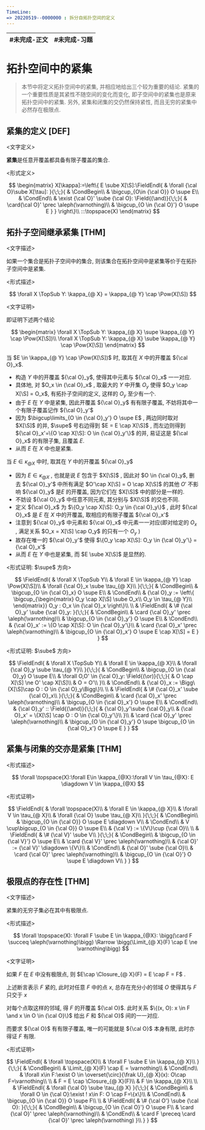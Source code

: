 ```yaml
---
TimeLine: 
=> 20220519--0000000 : 拆分自拓扑空间的定义
---
```

| #未完成-正文 | #未完成-习题 |
| ------------ | ------------ |

# 拓扑空间中的紧集

> 本节中将定义拓扑空间中的紧集, 并相应地给出三个较为重要的结论. 
> 紧集的一个重要性质是其紧性不随空间的变化而变化, 即子空间中的紧集也是原来拓扑空间中的紧集. 
> 另外, 紧集和闭集的交仍然保持紧性, 而且无穷的紧集中必然存在极限点. 

## 紧集的定义 [DEF]

\<文字定义\>

**紧集**是任意开覆盖都具备有限子覆盖的集合. 

\<形式定义\>

$$
\begin{matrix}
X[\kappa]:=\left\{
E \sube X[\S]:\FieldEndl{
    & \forall {\cal O}\sube X[\tau]:
}{\;\;}{
    & \CondBegin\\
    & \bigcup_{O\in {\cal O}} O \supe E\\
    & \CondEnd\\
    & \exist {\cal O}' \sube {\cal O}: \Field{(\and)}{\;\;}{
        & \card{\cal O}' \prec \aleph(\varnothing)\\
        & \bigcup_{O \in {\cal O}'} O \supe E
    }
}
\right\}\\
:::\topspace(X)
\end{matrix}
$$

## 拓扑子空间继承紧集 [THM]

\<文字描述\>

如果一个集合是拓扑子空间中的集合, 则该集合在拓扑空间中是紧集等价于在拓扑子空间中是紧集. 

\<形式描述\>

$$
\forall X \TopSub Y: \kappa_{@ X} = \kappa_{@ Y} \cap \Pow(X[\S])
$$

\<文字证明\>

即证明下述两个结论

$$
\begin{matrix}
\forall X \TopSub Y: \kappa_{@ X} \supe \kappa_{@ Y} \cap \Pow(X[\S])\\
\forall X \TopSub Y: \kappa_{@ X} \sube \kappa_{@ Y} \cap \Pow(X[\S])
\end{matrix}
$$

当 $E \in \kappa_{@ Y} \cap \Pow(X[\S])$ 时, 取其在 $X$ 中的开覆盖 ${\cal O}_x$. 
- 构造 $Y$ 中的开覆盖 ${\cal O}_y$, 使得其中元素与 ${\cal O}_x$ 一一对应. 
- 具体地, 对 $O_x \in {\cal O}_x$ , 取最大的 $Y$ 中开集 $O_y$ 使得 $O_y \cap X[\S] = O_x$, 有拓扑子空间的定义, 这样的 $O_y$ 至少有一个. 
- 由于 $E$ 在 $Y$ 中是紧集, 因此开覆盖 ${\cal O}_y$ 有有限子覆盖, 不妨将其中一个有限子覆盖记作 ${\cal O}_y'$
- 因为 $\bigcup\limits_{O \in {\cal O}_y'} O \supe E$ , 两边同时取对 $X[\S]$ 的并, $\supe$ 号右边得到 $E = E \cap X[\S]$ , 而左边则得到 ${\cal O}_x'=\{O \cap X[\S]: O \in {\cal O}_y'\}$ 的并, 易证这是 ${\cal O}_x$ 的有限子集, 且覆盖 $E$. 
- 从而 $E$ 在 $X$ 中也是紧集. 

当 $E \in \kappa_{@ X}$ 中时, 取其在 $Y$ 中的开覆盖 ${\cal O}_y$
- 因为 $E \in \kappa_{@ X}$ , 也就是说 $E$ 包含于 $X[\S]$ , 因此对 $O \in {\cal O}_y$, 删去 ${\cal O}_y'$ 中所有满足 $O'\cap X[\S] = O \cap X[\S]$ 的其他 $O'$ 不影响 ${\cal O}_y$ 是$E$ 的开覆盖, 因为它们在 $X[\S]$ 中的部分是一样的. 
- 不妨设 ${\cal O}_y$ 中任意不同元素, 其分别与 $X[\S]$ 的交也不同. 
- 定义 ${\cal O}_x$ 为 $\{O_y \cap X[\S]: O_y \in {\cal O}_y\}$ , 此时 ${\cal O}_x$ 是 $E$ 在 $X$ 中的开覆盖, 取相应的有限子覆盖 ${\cal O}_x'$
- 注意到 ${\cal O}_y$ 中元素和 ${\cal O}_x$ 中元素一一对应(即对给定的 $O_x$ , 满足关系 $O_x = X[\S] \cap O_y$ 的只有一个 $O_y$ )
- 故存在唯一的 ${\cal O}_y'$ 使得 $\{O_y \cap X[\S]: O_y \in {\cal O}_y'\} = {\cal O}_x'$ 
- 从而 $E$ 在 $Y$ 中也是紧集, 而 $E \sube X[\S]$ 是显然的. 

\<形式证明: $\supe$ 方向\>

$$
\FieldEndl{
    & \forall X \TopSub Y\\
    & \forall E \in \kappa_{@ Y} \cap \Pow(X[\S])\\
    & \forall {\cal O}_x \sube \tau_{@ X}\\ 
}{\;\;}{
    & \CondBegin\\
    & \bigcup_{O \in {\cal O}_x} O \supe E\\
    & \CondEnd\\
    & {\cal O}_y := \left\{
        \bigcup_{\begin{matrix}
            O_y \cap X[\S] \sube O_x\\
            O_y \in \tau_{@ Y}\\
        \end{matrix}} O_y : 
        O_x \in {\cal O}_x
    \right\}\\
    \\
    & \FieldEndl{
        & \# {\cal O}_y' \sube {\cal O}_y:
    }{\;\;}{
        & \CondBegin\\
        & \card {\cal O}_y' \prec \aleph(\varnothing)\\
        & \bigcup_{O \in {\cal O}_y'} O \supe E\\
        & \CondEnd\\
        & {\cal O}_x' := \{O \cap X[\S]: O \in {\cal O}_y'\}\\
        & \card {\cal O}_x' \prec \aleph(\varnothing)\\
        & \bigcup_{O \in {\cal O}_x'} O \supe E \cap X[\S] = E
    }
}
$$

\<形式证明: $\sube$ 方向\>

$$
\FieldEndl{
    & \forall X \TopSub Y\\
    & \forall E \in \kappa_{@ X}\\
    & \forall {\cal O}_y \sube \tau_{@ Y}\\ 
}{\;\;}{
    & \CondBegin\\
    & \bigcup_{O \in {\cal O}_y} O \supe E\\
    & \forall O,O' \in {\cal O}_y: \Field{(\or)}{\;\;}{
        & O \cap X[\S] \ne  O' \cap X[\S]\\
        & O = O'\\
    }\\
    & \CondEnd\\
    & {\cal O}_x := \Bigg\{X[\S]\cap O : O \in {\cal O}_y\Bigg\}\\
    \\
    & \FieldEndl{
        & \# {\cal O}_x' \sube {\cal O}_x\\
    }{\;\;}{
        & \CondBegin\\
        & \card {\cal O}_x' \prec \aleph(\varnothing)\\
        & \bigcup_{O \in {\cal O}_x'} O \supe E\\
        & \CondEnd\\
        & {\cal O}_y' :: \Field{(\and)}{\;\;}{
            & {\cal O}_y'\sube {\cal O}_y\\
            & {\cal O}_x' = \{X[\S] \cap O : O \in {\cal O}_y'\}\\
        }\\
        & \card {\cal O}_y' \prec \aleph(\varnothing)\\ 
        & \bigcup_{O \in {\cal O}_y'} O \supe \bigcup_{O \in {\cal O}_x'} O \supe E
    }
}
$$

## 紧集与闭集的交亦是紧集 [THM]

\<形式描述\>

$$
\forall \topspace(X):\forall E\in \kappa_{@X}:\forall V \in \tau_{@X}: E \diagdown V \in \kappa_{@X}
$$

\<形式证明\>

$$
\FieldEndl{
    & \forall \topspace(X)\\
    & \forall E \in \kappa_{@ X}\\
    & \forall V \in \tau_{@ X}\\
    & \forall {\cal O} \sube \tau_{@ X}\\
}{\;\;}{
    & \CondBegin\\
    & \bigcup_{O \in {\cal O}} O \supe E \diagdown V\\
    & \CondEnd\\
    & V \cup\bigcup_{O \in {\cal O}} O \supe E\\
    & {\cal V} := \{V\}\cup {\cal O}\\
    \\
    & \FieldEndl{
        & \# {\cal V}' \sube V\\
    }{\;\;}{
        & \CondBegin\\
        & \bigcup_{O \in {\cal V}'} O \supe E\\
        & \card {\cal V}' \prec \aleph(\varnothing)\\
        & {\cal O}' := {\cal V}' \diagdown \{V\}\\
        & \CondEnd\\
        & {\cal O}' \sube {\cal O}\\
        & \card {\cal O}' \prec \aleph(\varnothing)\\
        & \bigcup_{O \in {\cal O}'} O \supe E \diagdown V\\
    }
}
$$

## 极限点的存在性 [THM]

\<文字描述\>

紧集的无穷子集必在其中有极限点. 

\<形式描述\>

$$
\forall \topspace(X): 
    \forall F \sube E \in \kappa_{@X}: 
    \bigg(\card F \succeq \aleph(\varnothing)\bigg)
    \Rarrow
    \bigg(\Limit_{@ X}(F) \cap E \ne \varnothing\bigg)
$$

\<文字证明\>

如果 $F$ 在 $E$ 中没有极限点, 则 $E\cap \Closure_{@ X}(F) = E \cap F = F$ . 

上述断言表示 $F$ 紧的, 此时对任意 $F$ 中的点 $x$, 总存在充分小的邻域 $O$ 使得其与 $F$ 只交于 $x$

对每个点取这样的邻域, 得 $F$ 的开覆盖 ${\cal O}$. 此时关系 $\{(x, O): x \in F \and x \in O \in {\cal O}\}$ 给出 $F$ 和 ${\cal O}$ 间的一一对应. 

而要求 ${\cal O}$ 有有限子覆盖, 唯一的可能就是 ${\cal O}$ 本身有限, 此时亦得证 $F$ 有限. 

\<形式证明\>

$$
\FieldEndl{
    & \forall \topspace(X)\\
    & \forall F \sube E \in \kappa_{@ X}\\
}{\;\;}{
    & \CondBegin\\
    & \Limit_{@ X}(F) \cap E = \varnothing\\
    & \CondEnd\\
    & \forall x\in F:\exist O \in \overset{\circ}{\frak U}_{@ X}(x): O\cap F=\varnothing\\
    \\
    & F = E \cap \Closure_{@ X}(F)\\
    & F \in \kappa_{@ X}\\
    \\
    & \FieldEndl{
        & \forall {\cal O} \sube \tau_{@ X}
    }{\;\;}{
        & \CondBegin\\
        & \forall O \in {\cal O}:\exist ! x\in F: O \cap F=\{x\}\\
        & \CondEnd\\
        & \bigcup_{O \in {\cal O}} O \supe F\\
        \\
        & \FieldEndl{
            & \# {\cal O'} \sube {\cal O}: 
        }{\;\;}{
            & \CondBegin\\
            & \bigcup_{O \in {\cal O}'} O \supe F\\
            & \card {\cal O}' \prec \aleph(\varnothing)\\
            & \CondEnd\\
            & \card F \preceq \card {\cal O}' \prec \aleph(\varnothing)
        }\\
    }
}
$$
